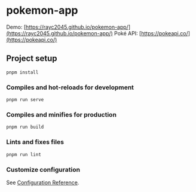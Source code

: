 # pokemon-app

Demo: [https://rayc2045.github.io/pokemon-app/](https://rayc2045.github.io/pokemon-app/)
Poké API: [https://pokeapi.co/](https://pokeapi.co/)

## Project setup
```
pnpm install
```

### Compiles and hot-reloads for development
```
pnpm run serve
```

### Compiles and minifies for production
```
pnpm run build
```

### Lints and fixes files
```
pnpm run lint
```

### Customize configuration
See [Configuration Reference](https://cli.vuejs.org/config/).
